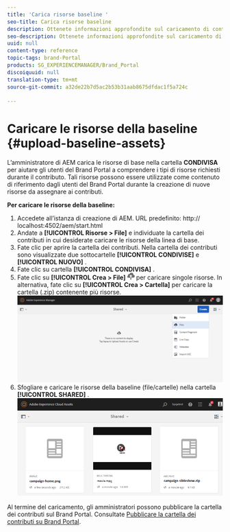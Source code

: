 ```yaml
---
title: 'Carica risorse baseline '
seo-title: Carica risorse baseline
description: Ottenete informazioni approfondite sul caricamento di contenuto di riferimento (risorse di base) in una cartella di contributi in Brand Portal.
seo-description: Ottenete informazioni approfondite sul caricamento di contenuto di riferimento (risorse di base) in una cartella di contributi in Brand Portal.
uuid: null
content-type: reference
topic-tags: brand-Portal
products: SG_EXPERIENCEMANAGER/Brand_Portal
discoiquuid: null
translation-type: tm+mt
source-git-commit: a32de22b7d5ac2b53b31aab8675dfdac1f5a724c

---
```



# Caricare le risorse della baseline {#upload-baseline-assets}

L’amministratore di AEM carica le risorse di base nella cartella **CONDIVISA** per aiutare gli utenti del Brand Portal a comprendere i tipi di risorse richiesti durante il contributo. Tali risorse possono essere utilizzate come contenuto di riferimento dagli utenti del Brand Portal durante la creazione di nuove risorse da assegnare ai contributi.

**Per caricare le risorse della baseline:**

1. Accedete all’istanza di creazione di AEM.
URL predefinito: http:// localhost:4502/aem/start.html
1. Andate a **[!UICONTROL Risorse &gt; File]** e individuate la cartella dei contributi in cui desiderate caricare le risorse della linea di base.
1. Fate clic per aprire la cartella dei contributi. Nella cartella dei contributi sono visualizzate due sottocartelle **[!UICONTROL CONDIVISE]** e **[!UICONTROL NUOVO]** .
1. Fate clic su cartella **[!UICONTROL CONDIVISA]** .
1. Fate clic su **[!UICONTROL Crea &gt; File]** ![](assets/upload.png) per caricare singole risorse.
In alternativa, fate clic su **[!UICONTROL Crea &gt; Cartella]** per caricare la cartella (.zip) contenente più risorse.
   ![](assets/upload-baseline-assets1.png)
1. Sfogliare e caricare le risorse della baseline (file/cartelle) nella cartella **[!UICONTROL SHARED]** .
   ![](assets/upload-baseline-assets2.png)

Al termine del caricamento, gli amministratori possono pubblicare la cartella dei contributi sul Brand Portal. Consultate [Pubblicare la cartella dei contributi su Brand Portal](brand-portal-publish-contribution-folder-to-brand-portal.md).